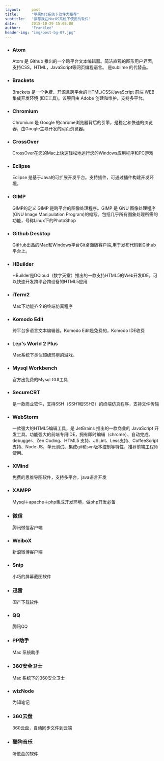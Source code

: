 ```yaml
---
layout:     post
title:      "苹果Mac系统下软件大推荐"
subtitle:   "推荐我在MacOS系统下使用的软件"
date:       2015-10-29 15:05:00
author:     "Franklee"
header-img: "img/post-bg-07.jpg"
---
```


<ul>

   <li>
     <h3>Atom</h3>
      <p>Atom 是 Github 推出的一个跨平台文本编辑器。简洁直观的图形用户界面，支持CSS，HTML，JavaScript等网页编程语言。
      是sublime 的代替品。</p>
   </li>

   <li>
     <h3>Brackets</h3>
      <p>Brackets 是一个免费、开源且跨平台的 HTML/CSS/JavaScript 前端 WEB 集成开发环境 (IDE工具)。该项目由 Adobe 创建和维护，支持多平台。</p>
   </li>

   <li>
     <h3>Chromium</h3>
      <p>Chromium 是 Google 的chrome浏览器背后的引擎，是稳定和快速的浏览器，由Google主导开发的网页浏览器。</p>
   </li>

   <li>
     <h3>CrossOver</h3>
      <p>CrossOver在您的Mac上快速轻松地运行您的Windows应用程序和PC游戏</p>
   </li>

   <li>
     <h3>Eclipse</h3>
      <p>Eclipse 是基于Java的可扩展开发平台。支持插件，可通过插件构建开发环境。</p>
   </li>

   <li>
     <h3>GIMP</h3>
      <p>GIMP的定义 GIMP 是跨平台的图像处理程序。GIMP 是 GNU 图像处理程序(GNU Image Manipulation Program)的缩写。包括几乎所有图象处理所需的功能，号称Linux下的PhotoShop</p>
   </li>

   <li>
     <h3>Github Desktop</h3>
      <p>GitHub出品的Mac和Windows平台Git桌面版客户端,用于发布代码到Github平台上。</p>
   </li>

   <li>
     <h3>HBuilder</h3>
      <p>HBuilder是DCloud（数字天堂）推出的一款支持HTML5的Web开发IDE。可以快速开发跨平台跨设备的HTML5应用</p>
   </li>

   <li>
     <h3>iTerm2</h3>
      <p>Mac下功能齐全的终端仿真程序</p>
   </li>

   <li>
     <h3>Komodo Edit</h3>
      <p>跨平台多语言文本编辑器，Komodo Edit是免费的，Komodo IDE收费</p>
   </li>

   <li>
     <h3>Lep's World 2 Plus</h3>
      <p>Mac系统下类似超级玛丽的游戏。</p>
   </li>


   <li>
     <h3>Mysql Workbench</h3>
      <p>官方出免费的Mysql GUI工具</p>
   </li>

   <li>
     <h3>SecureCRT</h3>
      <p>是一款商业软件，支持SSH（SSH1和SSH2）的终端仿真程序，支持文件传输</p>
   </li>

   <li>
     <h3>WebStorm</h3>
      <p>一款强大的HTML5编辑工具，是 JetBrains 推出的一款商业的 JavaScript 开发工具。功能强大的前端专用IDE，拥有即时编辑（chrome）、自动完成、debugger、Zen Coding、HTML5 支持、JSLint、Less支持、CoffeeScript支持、Node.JS、单元测试、集成git和svn版本控制等特性，推荐前端工程师使用。</p>
   </li>

   <li>
     <h3>XMind</h3>
      <p>免费的思维导图软件，支持多平台，java语言开发</p>
   </li>

   <li>
     <h3>XAMPP</h3>
      <p>Mysql＋apache＋php集成开发环境，做php开发必备</p>
   </li>

   <li>
     <h3>微信</h3>
      <p>腾讯微信客户端</p>
   </li>

   <li>
     <h3>WeiboX</h3>
      <p>新浪微博客户端</p>
   </li>


   <li>
     <h3>Snip</h3>
      <p>小巧的屏幕截图软件</p>
   </li>

   <li>
     <h3>迅雷</h3>
      <p>国产下载软件</p>
   </li>

   <li>
     <h3>QQ</h3>
      <p>腾讯QQ</p>
   </li>

   <li>
     <h3>PP助手</h3>
      <p>Mac 系统助手</p>
   </li>

   <li>
     <h3>360安全卫士</h3>
      <p>Mac 系统下的360安全卫士</p>
   </li>


   <li>
     <h3>wizNode</h3>
      <p>为知笔记</p>
   </li>

   <li>
     <h3>360云盘</h3>
      <p>360云盘，自动同步文件到云端</p>
   </li>

   <li>
     <h3>酷狗音乐</h3>
      <p>听歌曲的软件</p>
   </li>
</ul>

